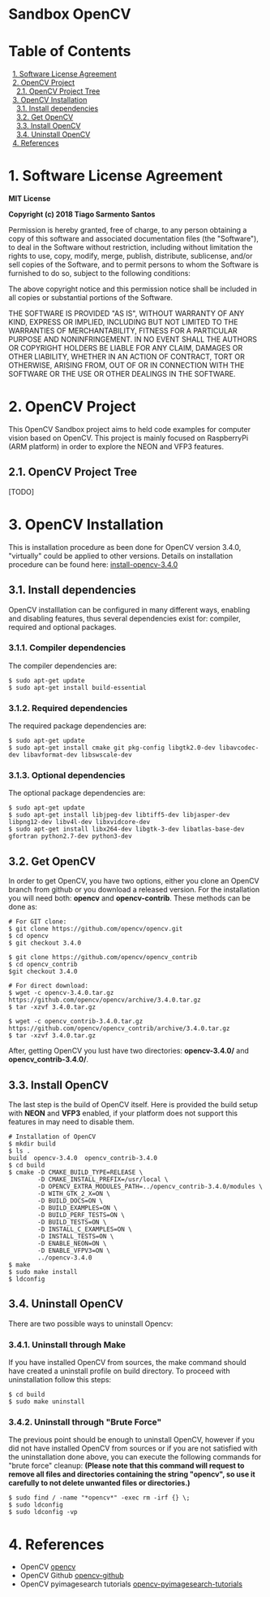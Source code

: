 # Sandbox OpenCV

# Table of Contents
&nbsp;&nbsp;[1. Software License Agreement](#1-software-license-agreement)
<a name="1. Software License Agreement"/>  
&nbsp;&nbsp;[2. OpenCV Project](#2-opencv-project)
<a name="2. OpenCV Project"/>  
&nbsp;&nbsp;&nbsp;&nbsp;[2.1. OpenCV Project Tree](#21-opencv-project-tree)
<a name="2.1. OpenCV Project Tree"/>  
&nbsp;&nbsp;[3. OpenCV Installation](#3-opencv-installation)
<a name="3. OpenCV Installation"/>  
&nbsp;&nbsp;&nbsp;&nbsp;[3.1. Install dependencies](#31-install-dependencies)
<a name="3.1. Install dependencies"/>  
&nbsp;&nbsp;&nbsp;&nbsp;[3.2. Get OpenCV](#32-get-opencv)
<a name="3.2. Get OpenCV"/>  
&nbsp;&nbsp;&nbsp;&nbsp;[3.3. Install OpenCV](#33-install-opencv)
<a name="3.3. Install OpenCV"/>  
&nbsp;&nbsp;&nbsp;&nbsp;[3.4. Uninstall OpenCV](#34-uninstall-opencv)
<a name="3.4. Uninstall OpenCV"/>  
&nbsp;&nbsp;[4. References](#4-references)
<a name="4. References"/>

# 1. Software License Agreement
**MIT License**

**Copyright (c) 2018 Tiago Sarmento Santos**

Permission is hereby granted, free of charge, to any person obtaining a copy
of this software and associated documentation files (the "Software"), to deal
in the Software without restriction, including without limitation the rights
to use, copy, modify, merge, publish, distribute, sublicense, and/or sell
copies of the Software, and to permit persons to whom the Software is
furnished to do so, subject to the following conditions:

The above copyright notice and this permission notice shall be included in all
copies or substantial portions of the Software.

THE SOFTWARE IS PROVIDED "AS IS", WITHOUT WARRANTY OF ANY KIND, EXPRESS OR
IMPLIED, INCLUDING BUT NOT LIMITED TO THE WARRANTIES OF MERCHANTABILITY,
FITNESS FOR A PARTICULAR PURPOSE AND NONINFRINGEMENT. IN NO EVENT SHALL THE
AUTHORS OR COPYRIGHT HOLDERS BE LIABLE FOR ANY CLAIM, DAMAGES OR OTHER
LIABILITY, WHETHER IN AN ACTION OF CONTRACT, TORT OR OTHERWISE, ARISING FROM,
OUT OF OR IN CONNECTION WITH THE SOFTWARE OR THE USE OR OTHER DEALINGS IN THE
SOFTWARE.

# 2. OpenCV Project
This OpenCV Sandbox project aims to held code examples for computer vision based on OpenCV.
This project is mainly focused on RaspberryPi (ARM platform) in order to explore the NEON and VFP3 features.

## 2.1. OpenCV Project Tree
[TODO]

# 3. OpenCV Installation
This is installation procedure as been done for OpenCV version 3.4.0, "virtually" could be applied to other versions.
Details on installation procedure can be found here: [install-opencv-3.4.0]( https://docs.opencv.org/3.4.0/d7/d9f/tutorial_linux_install.html "OpenCV-3.4.0 Installation Guide")

## 3.1. Install dependencies
OpenCV installlation can be configured in many different ways, enabling and disabling features, thus several dependencies exist for: compiler, required and optional packages.

### 3.1.1. Compiler dependencies
The compiler dependencies are:
```
$ sudo apt-get update
$ sudo apt-get install build-essential
```

### 3.1.2. Required dependencies
The required package dependencies are:
```
$ sudo apt-get update
$ sudo apt-get install cmake git pkg-config libgtk2.0-dev libavcodec-dev libavformat-dev libswscale-dev
```

### 3.1.3. Optional dependencies
The optional package dependencies are:
```
$ sudo apt-get update
$ sudo apt-get install libjpeg-dev libtiff5-dev libjasper-dev libpng12-dev libv4l-dev libxvidcore-dev 
$ sudo apt-get install libx264-dev libgtk-3-dev libatlas-base-dev gfortran python2.7-dev python3-dev
```

## 3.2. Get OpenCV
In order to get OpenCV, you have two options, either you clone an OpenCV branch from github or you download a released version.
For the installation you will need both: **opencv** and **opencv-contrib**.
These methods can be done as:
```
# For GIT clone:
$ git clone https://github.com/opencv/opencv.git
$ cd opencv
$ git checkout 3.4.0

$ git clone https://github.com/opencv/opencv_contrib
$ cd opencv_contrib
$git checkout 3.4.0

# For direct download:
$ wget -c opencv-3.4.0.tar.gz https://github.com/opencv/opencv/archive/3.4.0.tar.gz
$ tar -xzvf 3.4.0.tar.gz

$ wget -c opencv_contrib-3.4.0.tar.gz https://github.com/opencv/opencv_contrib/archive/3.4.0.tar.gz
$ tar -xzvf 3.4.0.tar.gz
```
After, getting OpenCV you lust have two directories: **opencv-3.4.0/** and **opencv_contrib-3.4.0/**.

## 3.3. Install OpenCV
The last step is the build of OpenCV itself.
Here is provided the build setup with **NEON** and **VFP3** enabled, if your platform does not support this features in may need to disable them.
```
# Installation of OpenCV
$ mkdir build
$ ls .
build  opencv-3.4.0  opencv_contrib-3.4.0
$ cd build
$ cmake -D CMAKE_BUILD_TYPE=RELEASE \
        -D CMAKE_INSTALL_PREFIX=/usr/local \
        -D OPENCV_EXTRA_MODULES_PATH=../opencv_contrib-3.4.0/modules \
        -D WITH_GTK_2_X=ON \
        -D BUILD_DOCS=ON \
        -D BUILD_EXAMPLES=ON \
        -D BUILD_PERF_TESTS=ON \
        -D BUILD_TESTS=ON \
        -D INSTALL_C_EXAMPLES=ON \
        -D INSTALL_TESTS=ON \
        -D ENABLE_NEON=ON \
        -D ENABLE_VFPV3=ON \
        ../opencv-3.4.0
$ make
$ sudo make install
$ ldconfig
```

## 3.4. Uninstall OpenCV
There are two possible ways to uninstall Opencv:

### 3.4.1. Uninstall through Make
If you have installed OpenCV from sources, the make command should have created a uninstall profile on build directory.
To proceed with uninstallation follow this steps:
```
$ cd build
$ sudo make uninstall
```

### 3.4.2. Uninstall through "Brute Force"
The previous point should be enough to uninstall OpenCV, however if you did not have installed OpenCV from sources or if you are not satisfied with the uninstallation done above, you can execute the following commands for "brute force" cleanup:
**(Please note that this command will request to remove all files and directories containing the string "opencv", so use it carefully to not delete unwanted files or directories.)**
```
$ sudo find / -name "*opencv*" -exec rm -irf {} \;
$ sudo ldconfig
$ sudo ldconfig -vp
```

# 4. References
* OpenCV [opencv](https://www.opencv.org/ "OpenCV Webpage")
* OpenCV Github [opencv-github](https://github.com/opencv "OpenCV Github")
* OpenCV pyimagesearch tutorials [opencv-pyimagesearch-tutorials](https://www.pyimagesearch.com/opencv-tutorials-resources-guides/ "pyimagesearch tutorials")

